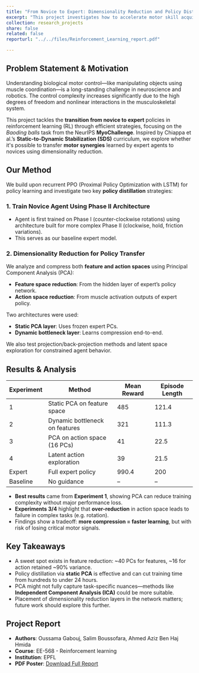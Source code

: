 ```yaml
---
title: "From Novice to Expert: Dimensionality Reduction and Policy Distillation in Reinforcement Learning for Motor Control"
excerpt: "This project investigates how to accelerate motor skill acquisition in reinforcement learning using curriculum-based learning, dimensionality reduction, and policy distillation. Using the Myosuite Baoding balls task, we explore how expert policies can be transferred to novice agents via PCA-reduced feature and action spaces, offering an efficient alternative to prolonged training times."
collection: research_projects
share: false
related: false
reporturl: "../../files/Reinforcement_Learning_report.pdf"

---
```


## Problem Statement & Motivation

Understanding biological motor control—like manipulating objects using muscle coordination—is a long-standing challenge in neuroscience and robotics. The control complexity increases significantly due to the high degrees of freedom and nonlinear interactions in the musculoskeletal system.

This project tackles the **transition from novice to expert** policies in reinforcement learning (RL) through efficient strategies, focusing on the *Baoding balls* task from the NeurIPS **MyoChallenge**. Inspired by Chiappa et al.’s **Static-to-Dynamic Stabilization (SDS)** curriculum, we explore whether it's possible to transfer **motor synergies** learned by expert agents to novices using dimensionality reduction.

## Our Method

We build upon recurrent PPO (Proximal Policy Optimization with LSTM) for policy learning and investigate two key **policy distillation** strategies:

### 1. Train Novice Agent Using Phase II Architecture
- Agent is first trained on Phase I (counter-clockwise rotations) using architecture built for more complex Phase II (clockwise, hold, friction variations).
- This serves as our baseline expert model.

### 2. Dimensionality Reduction for Policy Transfer

We analyze and compress both **feature and action spaces** using Principal Component Analysis (PCA):

- **Feature space reduction**: From the hidden layer of expert’s policy network.
- **Action space reduction**: From muscle activation outputs of expert policy.
  
Two architectures were used:
- **Static PCA layer**: Uses frozen expert PCs.
- **Dynamic bottleneck layer**: Learns compression end-to-end.

We also test projection/back-projection methods and latent space exploration for constrained agent behavior.

## Results & Analysis

| Experiment | Method                              | Mean Reward | Episode Length |
|------------|-------------------------------------|-------------|----------------|
| 1          | Static PCA on feature space         | 485         | 121.4          |
| 2          | Dynamic bottleneck on features      | 321         | 111.3          |
| 3          | PCA on action space (16 PCs)        | 41          | 22.5           |
| 4          | Latent action exploration           | 39          | 21.5           |
| Expert     | Full expert policy                  | 990.4       | 200            |
| Baseline   | No guidance                         | –           | –              |

- **Best results** came from **Experiment 1**, showing PCA can reduce training complexity without major performance loss.
- **Experiments 3/4** highlight that **over-reduction** in action space leads to failure in complex tasks (e.g. rotation).
- Findings show a tradeoff: **more compression = faster learning**, but with risk of losing critical motor signals.

## Key Takeaways

- A sweet spot exists in feature reduction: ~40 PCs for features, ~16 for action retained ~90% variance.
- Policy distillation via **static PCA** is effective and can cut training time from hundreds to under 24 hours.
- PCA might not fully capture task-specific nuances—methods like **Independent Component Analysis (ICA)** could be more suitable.
- Placement of dimensionality reduction layers in the network matters; future work should explore this further.


## Project Report

- **Authors**: Oussama Gabouj, Salim Boussofara, Ahmed Aziz Ben Haj Hmida
- **Course**: EE-568 - Reinforcement learning
- **Institution**: EPFL  
- **PDF Poster**: [Download Full Report](../../files/Reinforcement_Learning_Poster.pdf)

